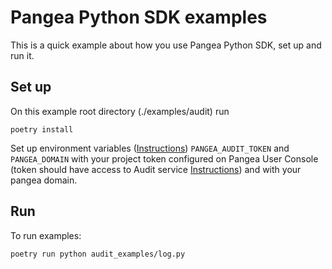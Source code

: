 # Pangea Python SDK examples

This is a quick example about how you use Pangea Python SDK, set up and run it.

## Set up

On this example root directory (./examples/audit) run

```
poetry install
```

Set up environment variables ([Instructions](https://pangea.cloud/docs/getting-started/integrate/#set-environment-variables)) `PANGEA_AUDIT_TOKEN` and `PANGEA_DOMAIN` with your project token configured on Pangea User Console (token should have access to Audit service [Instructions](https://pangea.cloud/docs/getting-started/configure-services/#configure-a-pangea-service)) and with your pangea domain.


## Run

To run examples:
```
poetry run python audit_examples/log.py
```
